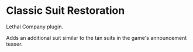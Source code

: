 # Classic Suit Restoration
Lethal Company plugin.

Adds an additional suit similar to the tan suits in the game's announcement teaser.
